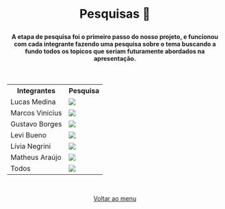 # <p align="center">Pesquisas 🔎</p>
#### <p align="center"> A etapa de pesquisa foi o primeiro passo do nosso projeto, e funcionou com cada integrante fazendo uma pesquisa sobre o tema buscando a fundo todos os topicos que seriam futuramente abordados na apresentação.</p>

&nbsp;
<table align="center">
  <tr>
    <th>Integrantes</th>
    <th>Pesquisa</th>
  </tr>
  <tr>
    <td>Lucas Medina</td>
    <td> <a href="https://github.com/Marcaum04/Normalizacao-G2M/blob/main/Projeto_Normaliza%C3%A7%C3%A3o/Pesquisa/Pesquisa%20Normaliza%C3%A7%C3%A3o_%20Lucas%20Medina.docx?raw=true"> <img src="https://img.shields.io/badge/Microsoft_Word-2B579A?style=for-the-badge&logo=microsoft-word&logoColor=white" /> </a> </td>
  </tr>
  <tr>
    <td>Marcos Vinicius</td>
    <td><a href="https://github.com/Marcaum04/Normalizacao-G2M/blob/main/Projeto_Normaliza%C3%A7%C3%A3o/Pesquisa/Pesquisa%20Normaliza%C3%A7%C3%A3o_%20Marcos%20Vinicius.docx?raw=true"> <img src="https://img.shields.io/badge/Microsoft_Word-2B579A?style=for-the-badge&logo=microsoft-word&logoColor=white" /> </a></td>
  </tr>
  <tr>
    <td>Gustavo Borges</td>
    <td> <a href="https://github.com/Marcaum04/Normalizacao-G2M/blob/main/Projeto_Normaliza%C3%A7%C3%A3o/Pesquisa/Pesquisa%20Normaliza%C3%A7%C3%A3o_%20Gustavo%20Borges.docx?raw=true"> <img src="https://img.shields.io/badge/Microsoft_Word-2B579A?style=for-the-badge&logo=microsoft-word&logoColor=white" /> </a> </td>
  </tr>
  <tr>
    <td>Levi Bueno</td>
    <td> <a href="#"> <img src="https://img.shields.io/badge/Microsoft_Word-2B579A?style=for-the-badge&logo=microsoft-word&logoColor=white" /> </a> </td>
  </tr>
  <tr>
    <td>Lívia Negrini</td>
    <td> <a href="https://github.com/Marcaum04/Normalizacao-G2M/blob/main/Projeto_Normaliza%C3%A7%C3%A3o/Pesquisa/Pesquisa%20Normaliza%C3%A7%C3%A3o_%20L%C3%ADvia%20Negrini.docx?raw=true"> <img src="https://img.shields.io/badge/Microsoft_Word-2B579A?style=for-the-badge&logo=microsoft-word&logoColor=white" /> </a> </td>
  </tr>
  <tr>
    <td>Matheus Araújo</td>
    <td> <a href="https://github.com/Marcaum04/Normalizacao-G2M/blob/main/Projeto_Normaliza%C3%A7%C3%A3o/Pesquisa/Pesquisa%20Normaliza%C3%A7%C3%A3o_%20Matheus%20Ara%C3%BAjo.docx?raw=true"> <img src="https://img.shields.io/badge/Microsoft_Word-2B579A?style=for-the-badge&logo=microsoft-word&logoColor=white" /> </a> </td>
  </tr>
  <tr>
    <td>Todos</td>
    <td> <a href="#"> <img src="https://img.shields.io/badge/Microsoft_Word-2B579A?style=for-the-badge&logo=microsoft-word&logoColor=white" /> </a> </td>
  </tr>
</table>

&nbsp;
<p align="center"> <a href="https://github.com/Marcaum04/Normalizacao-G2M/">Voltar ao menu</a> </p>
